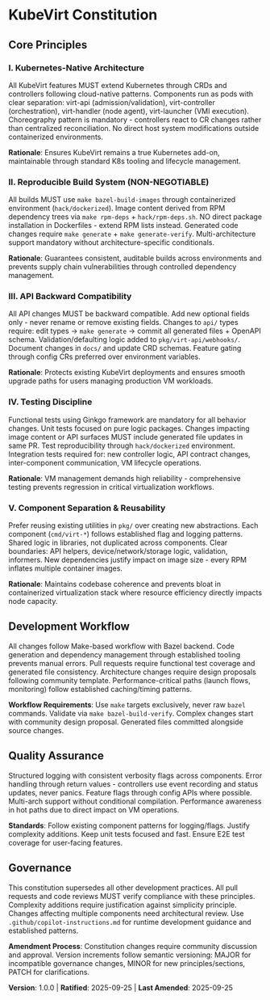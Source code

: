 <!--
Sync Impact Report:
- Version change: new → 1.0.0
- Initial constitution creation for KubeVirt project
- Added 5 core principles aligned with Kubernetes virtualization patterns
- Templates requiring updates: ✅ all consistent
- Follow-up TODOs: none
-->

# KubeVirt Constitution

## Core Principles

### I. Kubernetes-Native Architecture

All KubeVirt features MUST extend Kubernetes through CRDs and controllers following cloud-native patterns. Components run as pods with clear separation: virt-api (admission/validation), virt-controller (orchestration), virt-handler (node agent), virt-launcher (VMI execution). Choreography pattern is mandatory - controllers react to CR changes rather than centralized reconciliation. No direct host system modifications outside containerized environments.

**Rationale**: Ensures KubeVirt remains a true Kubernetes add-on, maintainable through standard K8s tooling and lifecycle management.

### II. Reproducible Build System (NON-NEGOTIABLE)

All builds MUST use `make bazel-build-images` through containerized environment (`hack/dockerized`). Image content derived from RPM dependency trees via `make rpm-deps` + `hack/rpm-deps.sh`. NO direct package installation in Dockerfiles - extend RPM lists instead. Generated code changes require `make generate` + `make generate-verify`. Multi-architecture support mandatory without architecture-specific conditionals.

**Rationale**: Guarantees consistent, auditable builds across environments and prevents supply chain vulnerabilities through controlled dependency management.

### III. API Backward Compatibility

All API changes MUST be backward compatible. Add new optional fields only - never rename or remove existing fields. Changes to `api/` types require: edit types → `make generate` → commit all generated files + OpenAPI schema. Validation/defaulting logic added to `pkg/virt-api/webhooks/`. Document changes in `docs/` and update CRD schemas. Feature gating through config CRs preferred over environment variables.

**Rationale**: Protects existing KubeVirt deployments and ensures smooth upgrade paths for users managing production VM workloads.

### IV. Testing Discipline

Functional tests using Ginkgo framework are mandatory for all behavior changes. Unit tests focused on pure logic packages. Changes impacting image content or API surfaces MUST include generated file updates in same PR. Test reproducibility through `hack/dockerized` environment. Integration tests required for: new controller logic, API contract changes, inter-component communication, VM lifecycle operations.

**Rationale**: VM management demands high reliability - comprehensive testing prevents regression in critical virtualization workflows.

### V. Component Separation & Reusability

Prefer reusing existing utilities in `pkg/` over creating new abstractions. Each component (`cmd/virt-*`) follows established flag and logging patterns. Shared logic in libraries, not duplicated across components. Clear boundaries: API helpers, device/network/storage logic, validation, informers. New dependencies justify impact on image size - every RPM inflates multiple container images.

**Rationale**: Maintains codebase coherence and prevents bloat in containerized virtualization stack where resource efficiency directly impacts node capacity.

## Development Workflow

All changes follow Make-based workflow with Bazel backend. Code generation and dependency management through established tooling prevents manual errors. Pull requests require functional test coverage and generated file consistency. Architecture changes require design proposals following community template. Performance-critical paths (launch flows, monitoring) follow established caching/timing patterns.

**Workflow Requirements**: Use `make` targets exclusively, never raw `bazel` commands. Validate via `make bazel-build-verify`. Complex changes start with community design proposal. Generated files committed alongside source changes.

## Quality Assurance

Structured logging with consistent verbosity flags across components. Error handling through return values - controllers use event recording and status updates, never panics. Feature flags through config APIs where possible. Multi-arch support without conditional compilation. Performance awareness in hot paths due to direct impact on VM operations.

**Standards**: Follow existing component patterns for logging/flags. Justify complexity additions. Keep unit tests focused and fast. Ensure E2E test coverage for user-facing features.

## Governance

This constitution supersedes all other development practices. All pull requests and code reviews MUST verify compliance with these principles. Complexity additions require justification against simplicity principle. Changes affecting multiple components need architectural review. Use `.github/copilot-instructions.md` for runtime development guidance and established patterns.

**Amendment Process**: Constitution changes require community discussion and approval. Version increments follow semantic versioning: MAJOR for incompatible governance changes, MINOR for new principles/sections, PATCH for clarifications.

**Version**: 1.0.0 | **Ratified**: 2025-09-25 | **Last Amended**: 2025-09-25

